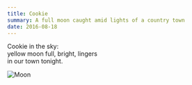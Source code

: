 ```yaml
---
title: Cookie
summary: A full moon caught amid lights of a country town
date: 2016-08-18
---
```


Cookie in the sky:  
yellow moon full, bright, lingers   
in our town tonight.  

![Moon](http://i.imgur.com/EUCpaVV.png)
